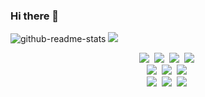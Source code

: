 ### Hi there 👋

<img src="https://github-readme-stats.vercel.app/api?username=4Z0N4S&count_private=true&show_icons=true&hide=contribs,prs&theme=aura&include_all_commits=true" alt="github-readme-stats"/> <img src="https://github-readme-stats.vercel.app/api/top-langs/?username=4Z0N4S&layout=compact&theme=aura&langs_count=6"/>

<p align="center">
  <img src="https://img.shields.io/badge/Python-3766AB?style=flat-square&logo=Python&logoColor=white"/></a>&nbsp
  <img src="https://img.shields.io/badge/Micropython-2B2728?style=flat-square&logo=Micropython&logoColor=white"/></a>&nbsp
  <img src="https://img.shields.io/badge/C++-00599C?style=flat-square&logo=Cplusplus&logoColor=white"/></a>&nbsp
  <img src="https://img.shields.io/badge/C-A8B9CC?style=flat-square&logo=c&logoColor=white"/></a>&nbsp
  <br>
  <img src="https://img.shields.io/badge/Tensorflow-FF6F00?style=flat-square&logo=Tensorflow&logoColor=white"/></a>&nbsp
  <img src="https://img.shields.io/badge/Docker-2496ED?style=flat-square&logo=Docker&logoColor=white"/></a>&nbsp 
  <img src="https://img.shields.io/badge/AWS-232F3E?style=flat-square&logo=AmazonAWS&logoColor=white"/></a>&nbsp
  <br>
  <img src="https://img.shields.io/badge/Mysql-4479A1?style=flat-square&logo=MySql&logoColor=white"/></a>&nbsp
  <img src="https://img.shields.io/badge/MariaDB-003543?style=flat-square&logo=MariaDB&logoColor=white"/></a>&nbsp
  <img src="https://img.shields.io/badge/PostgreSQL-4169E1?style=flat-square&logo=PostgreSQL&logoColor=white"/></a>&nbsp
</p>
